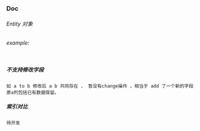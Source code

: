 ### Doc

###### Entity 对象
###### example:
```

```

##### 不支持修改字段
    如 a to b 修改后 a b 共同存在 ， 暂没有change操作 ，相当于 add 了一个新的字段  原a列包括已有数据保留。 
##### 索引对比
    待开发
